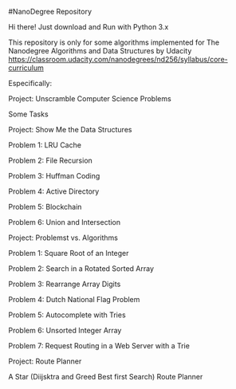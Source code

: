 #NanoDegree Repository


Hi there!
Just download and Run with Python 3.x


This repository is only for some algorithms implemented for The Nanodegree Algorithms and Data Structures
by Udacity
https://classroom.udacity.com/nanodegrees/nd256/syllabus/core-curriculum

Especifically:

  Project: Unscramble Computer Science Problems
  
  Some Tasks
  
  Project: Show Me the Data Structures
  
  Problem 1: LRU Cache

  Problem 2: File Recursion

  Problem 3: Huffman Coding

  Problem 4: Active Directory

  Problem 5: Blockchain

  Problem 6: Union and Intersection


  Project: Problemst vs. Algorithms 
  
  Problem 1: Square Root of an Integer

  Problem 2: Search in a Rotated Sorted Array

  Problem 3: Rearrange Array Digits

  Problem 4: Dutch National Flag Problem

  Problem 5: Autocomplete with Tries

  Problem 6: Unsorted Integer Array

  Problem 7: Request Routing in a Web Server with a Trie

  Project: Route Planner

  A Star (Diijsktra and Greed Best first Search) Route Planner

